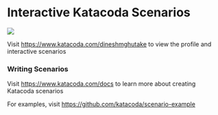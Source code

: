 # Interactive Katacoda Scenarios

[![](http://shields.katacoda.com/katacoda/dineshmghutake/count.svg)](https://www.katacoda.com/dineshmghutake "Get your profile on Katacoda.com")

Visit https://www.katacoda.com/dineshmghutake to view the profile and interactive scenarios

### Writing Scenarios
Visit https://www.katacoda.com/docs to learn more about creating Katacoda scenarios

For examples, visit https://github.com/katacoda/scenario-example

